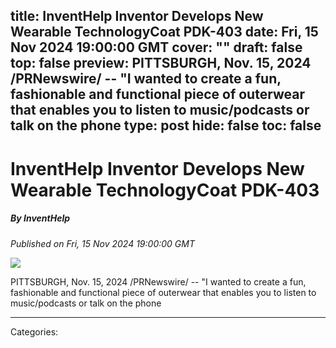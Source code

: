 title: InventHelp Inventor Develops New Wearable TechnologyCoat PDK-403
date: Fri, 15 Nov 2024 19:00:00 GMT
cover: ""
draft: false
top: false
preview: PITTSBURGH, Nov. 15, 2024 /PRNewswire/ -- "I wanted to create a fun, fashionable and functional piece of outerwear that enables you to listen to music/podcasts or talk on the phone
type: post
hide: false
toc: false
---

# InventHelp Inventor Develops New Wearable TechnologyCoat PDK-403
##### By InventHelp
_Published on Fri, 15 Nov 2024 19:00:00 GMT_

![](https://bloximages.chicago2.vip.townnews.com/cnhinews.com/content/tncms/assets/v3/editorial/3/b9/3b9b3113-c7a2-5c7a-85cc-692c05933181/67093680ad207.image.jpg?crop=1429%2C750%2C110%2C0&resize=438%2C230&order=crop%2Cresize)

PITTSBURGH, Nov. 15, 2024 /PRNewswire/ -- "I wanted to create a fun, fashionable and functional piece of outerwear that enables you to listen to music/podcasts or talk on the phone

---
Categories: 
